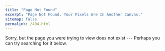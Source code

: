 ```yaml
---
title: "Page Not Found"
excerpt: "Page Not Found. Your Pixels Are In Another Canvas."
sitemap: false
permalink: /404.html
---
```


Sorry, but the page you were trying to view does not exist --- Perhaps you can try searching for it below.

<script type="text/javascript">
  var GOOG_FIXURL_LANG = 'en';
  var GOOG_FIXURL_SITE = '{{ site.url }}'
</script>
<script type="text/javascript"
  src="//linkhelp.clients.google.com/tbproxy/lh/wm/fixurl.js">
</script>
